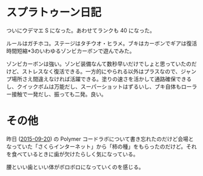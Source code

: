 # スプラトゥーン日記

ついにウデマエ S になった。あわせてランクも 40 になった。

ルールはガチホコ。ステージはタチウオ・ヒラメ。ブキはカーボンでギアは復活時間短縮*3のいわゆるゾンビカーボンで遊んでみた。

ゾンビカーボンは強い。ゾンビ装備なんて数秒早いだけでしょと思っていたのだけど、ストレスなく復活できる。一方的にやられる以外はプラスなので、ジャンプ場所さえ間違えなければ活躍できる。塗りの速さを活かして通路確保できるし、クイックボムは万能だし、スーパーショットはずるいし、ブキ自体もローラー接触で一発だし、振っても二発。良い。

# その他

昨日 ([2015-09-20][]) の Polymer コードラボについて書き忘れたのだけど会場となっていた「さくらインターネット」から「柿の種」をもらったのだけど。それを食べているときに歯が欠けたらしく気になっている。

腰といい歯といい体がボロボロになっていくのを感じる。

[2015-09-20]: https://blog.bouzuya.net/2015/09/20/
